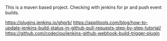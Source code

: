 This is a maven based project. 
Checking with jenkins for pr and push event builds.

https://plugins.jenkins.io/ghprb/
https://applitools.com/blog/how-to-update-jenkins-build-status-in-github-pull-requests-step-by-step-tutorial/
https://github.com/codeclou/jenkins-github-webhook-build-trigger-plugin


